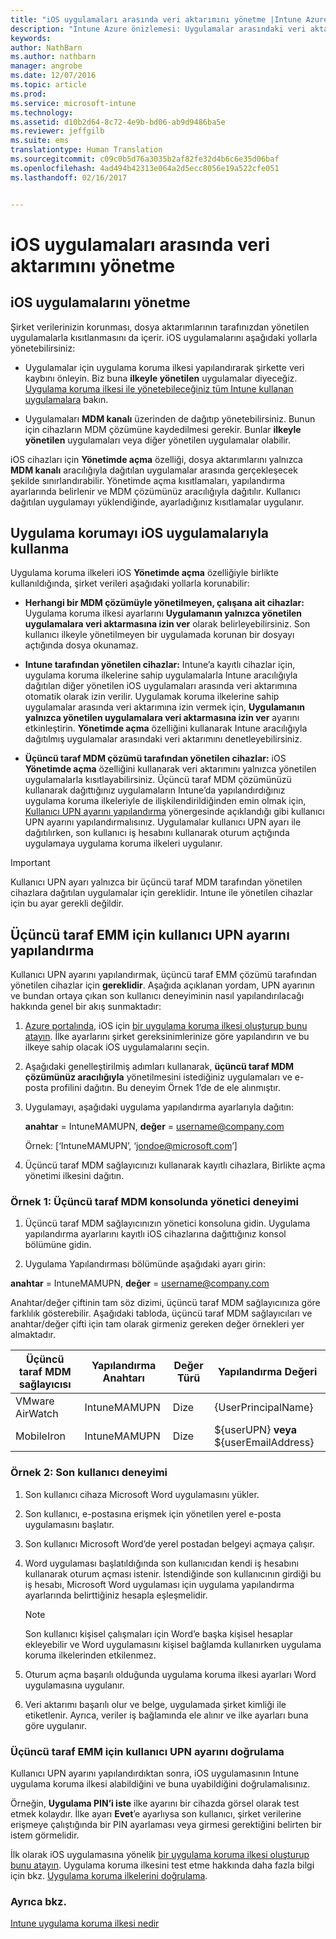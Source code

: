 ```yaml
---
title: "iOS uygulamaları arasında veri aktarımını yönetme |Intune Azure önizlemesi | Microsoft Docs"
description: "Intune Azure önizlemesi: Uygulamalar arasındaki veri aktarımlarını yönetmek amacıyla iOS Birlikte açma özelliğini ve mobil uygulama yönetimi ilkelerini nasıl kullanabileceğinizi anlamak için bu konuyu okuyun."
keywords: 
author: NathBarn
ms.author: nathbarn
manager: angrobe
ms.date: 12/07/2016
ms.topic: article
ms.prod: 
ms.service: microsoft-intune
ms.technology: 
ms.assetid: d10b2d64-8c72-4e9b-bd06-ab9d9486ba5e
ms.reviewer: jeffgilb
ms.suite: ems
translationtype: Human Translation
ms.sourcegitcommit: c09c0b5d76a3035b2af82fe32d4b6c6e35d06baf
ms.openlocfilehash: 4ad494b42313e064a2d5ecc8056e19a522cfe051
ms.lasthandoff: 02/16/2017


---
```


# <a name="how-to-manage-data-transfer-between-ios-apps"></a>iOS uygulamaları arasında veri aktarımını yönetme
## <a name="manage-ios-apps"></a>iOS uygulamalarını yönetme
Şirket verilerinizin korunması, dosya aktarımlarının tarafınızdan yönetilen uygulamalarla kısıtlanmasını da içerir.  iOS uygulamalarını aşağıdaki yollarla yönetebilirsiniz:

-   Uygulamalar için uygulama koruma ilkesi yapılandırarak şirkette veri kaybını önleyin. Biz buna **ilkeyle yönetilen** uygulamalar diyeceğiz. [Uygulama koruma ilkesi ile yönetebileceğiniz tüm Intune kullanan uygulamalara](https://www.microsoft.com/cloud-platform/microsoft-intune-apps) bakın.

-   Uygulamaları **MDM kanalı** üzerinden de dağıtıp yönetebilirsiniz.  Bunun için cihazların MDM çözümüne kaydedilmesi gerekir. Bunlar **ilkeyle yönetilen** uygulamaları veya diğer yönetilen uygulamalar olabilir.

iOS cihazları için **Yönetimde açma** özelliği, dosya aktarımlarını yalnızca **MDM kanalı** aracılığıyla dağıtılan uygulamalar arasında gerçekleşecek şekilde sınırlandırabilir. Yönetimde açma kısıtlamaları, yapılandırma ayarlarında belirlenir ve MDM çözümünüz aracılığıyla dağıtılır.  Kullanıcı dağıtılan uygulamayı yüklendiğinde, ayarladığınız kısıtlamalar uygulanır.
##  <a name="using-app-protection-with-ios-apps"></a>Uygulama korumayı iOS uygulamalarıyla kullanma
Uygulama koruma ilkeleri iOS **Yönetimde açma** özelliğiyle birlikte kullanıldığında, şirket verileri aşağıdaki yollarla korunabilir:

-   **Herhangi bir MDM çözümüyle yönetilmeyen, çalışana ait cihazlar:** Uygulama koruma ilkesi ayarlarını **Uygulamanın yalnızca yönetilen uygulamalara veri aktarmasına izin ver** olarak belirleyebilirsiniz. Son kullanıcı ilkeyle yönetilmeyen bir uygulamada korunan bir dosyayı açtığında dosya okunamaz.

-   **Intune tarafından yönetilen cihazlar:** Intune’a kayıtlı cihazlar için, uygulama koruma ilkelerine sahip uygulamalarla Intune aracılığıyla dağıtılan diğer yönetilen iOS uygulamaları arasında veri aktarımına otomatik olarak izin verilir. Uygulamak koruma ilkelerine sahip uygulamalar arasında veri aktarımına izin vermek için, **Uygulamanın yalnızca yönetilen uygulamalara veri aktarmasına izin ver** ayarını etkinleştirin. **Yönetimde açma** özelliğini kullanarak Intune aracılığıyla dağıtılmış uygulamalar arasındaki veri aktarımını denetleyebilirsiniz.   

-   **Üçüncü taraf MDM çözümü tarafından yönetilen cihazlar:** iOS **Yönetimde açma** özelliğini kullanarak veri aktarımını yalnızca yönetilen uygulamalarla kısıtlayabilirsiniz.
Üçüncü taraf MDM çözümünüzü kullanarak dağıttığınız uygulamaların Intune’da yapılandırdığınız uygulama koruma ilkeleriyle de ilişkilendirildiğinden emin olmak için, [Kullanıcı UPN ayarını yapılandırma](#configure-user-upn-setting-for-third-party-emm) yönergesinde açıklandığı gibi kullanıcı UPN ayarını yapılandırmalısınız.  Uygulamalar kullanıcı UPN ayarı ile dağıtılırken, son kullanıcı iş hesabını kullanarak oturum açtığında uygulamaya uygulama koruma ilkeleri uygulanır.

> [!IMPORTANT]
> Kullanıcı UPN ayarı yalnızca bir üçüncü taraf MDM tarafından yönetilen cihazlara dağıtılan uygulamalar için gereklidir.  Intune ile yönetilen cihazlar için bu ayar gerekli değildir.


## <a name="configure-user-upn-setting-for-third-party-emm"></a>Üçüncü taraf EMM için kullanıcı UPN ayarını yapılandırma
Kullanıcı UPN ayarını yapılandırmak, üçüncü taraf EMM çözümü tarafından yönetilen cihazlar için **gereklidir**. Aşağıda açıklanan yordam, UPN ayarının ve bundan ortaya çıkan son kullanıcı deneyiminin nasıl yapılandırılacağı hakkında genel bir akış sunmaktadır:


1.  [Azure portalında](https://portal.azure.com), iOS için [bir uygulama koruma ilkesi oluşturup bunu atayın](app-protection-policies.md). İlke ayarlarını şirket gereksinimlerinize göre yapılandırın ve bu ilkeye sahip olacak iOS uygulamalarını seçin.

2.  Aşağıdaki genelleştirilmiş adımları kullanarak, **üçüncü taraf MDM çözümünüz aracılığıyla** yönetilmesini istediğiniz uygulamaları ve e-posta profilini dağıtın. Bu deneyim Örnek 1’de de ele alınmıştır.

  1.  Uygulamayı, aşağıdaki uygulama yapılandırma ayarlarıyla dağıtın:

      **anahtar** = IntuneMAMUPN,  **değer** = <username@company.com>

      Örnek: [‘IntuneMAMUPN’, ‘jondoe@microsoft.com’]

  2.  Üçüncü taraf MDM sağlayıcınızı kullanarak kayıtlı cihazlara, Birlikte açma yönetimi ilkesini dağıtın.


### <a name="example-1-admin-experience-in-third-party-mdm-console"></a>Örnek 1: Üçüncü taraf MDM konsolunda yönetici deneyimi

1. Üçüncü taraf MDM sağlayıcınızın yönetici konsoluna gidin. Uygulama yapılandırma ayarlarını kayıtlı iOS cihazlarına dağıttığınız konsol bölümüne gidin.

2. Uygulama Yapılandırması bölümünde aşağıdaki ayarı girin:

  **anahtar** = IntuneMAMUPN,  **değer** = <username@company.com>

  Anahtar/değer çiftinin tam söz dizimi, üçüncü taraf MDM sağlayıcınıza göre farklılık gösterebilir. Aşağıdaki tabloda, üçüncü taraf MDM sağlayıcıları ve anahtar/değer çifti için tam olarak girmeniz gereken değer örnekleri yer almaktadır.

|Üçüncü taraf MDM sağlayıcısı| Yapılandırma Anahtarı | Değer Türü | Yapılandırma Değeri|
| ------- | ---- | ---- | ---- |
|VMware AirWatch| IntuneMAMUPN | Dize | {UserPrincipalName}|
|MobileIron | IntuneMAMUPN | Dize | ${userUPN} **veya** ${userEmailAddress} |


### <a name="example-2-end-user-experience"></a>Örnek 2: Son kullanıcı deneyimi

1.  Son kullanıcı cihaza Microsoft Word uygulamasını yükler.

2.  Son kullanıcı, e-postasına erişmek için yönetilen yerel e-posta uygulamasını başlatır.

3.  Son kullanıcı Microsoft Word’de yerel postadan belgeyi açmaya çalışır.

4.  Word uygulaması başlatıldığında son kullanıcıdan kendi iş hesabını kullanarak oturum açması istenir.  İstendiğinde son kullanıcının girdiği bu iş hesabı, Microsoft Word uygulaması için uygulama yapılandırma ayarlarında belirttiğiniz hesapla eşleşmelidir.

    > [!NOTE]
    > Son kullanıcı kişisel çalışmaları için Word’e başka kişisel hesaplar ekleyebilir ve Word uygulamasını kişisel bağlamda kullanırken uygulama koruma ilkelerinden etkilenmez.

5.  Oturum açma başarılı olduğunda uygulama koruma ilkesi ayarları Word uygulamasına uygulanır.

6.  Veri aktarımı başarılı olur ve belge, uygulamada şirket kimliği ile etiketlenir. Ayrıca, veriler iş bağlamında ele alınır ve ilke ayarları buna göre uygulanır.

### <a name="validate-user-upn-setting-for-third-party-emm"></a>Üçüncü taraf EMM için kullanıcı UPN ayarını doğrulama

Kullanıcı UPN ayarını yapılandırdıktan sonra, iOS uygulamasının Intune uygulama koruma ilkesi alabildiğini ve buna uyabildiğini doğrulamalısınız.

Örneğin, **Uygulama PIN’i iste** ilke ayarını bir cihazda görsel olarak test etmek kolaydır. İlke ayarı **Evet**’e ayarlıysa son kullanıcı, şirket verilerine erişmeye çalıştığında bir PIN ayarlaması veya girmesi gerektiğini belirten bir istem görmelidir.

İlk olarak iOS uygulamasına yönelik [bir uygulama koruma ilkesi oluşturup bunu atayın](app-protection-policies.md). Uygulama koruma ilkesini test etme hakkında daha fazla bilgi için bkz. [Uygulama koruma ilkelerini doğrulama](validate-app-protection-policies.md).


### <a name="see-also"></a>Ayrıca bkz.
[Intune uygulama koruma ilkesi nedir](what-is-app-protection-policy.md)


